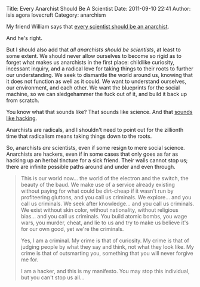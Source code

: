 Title: Every Anarchist Should Be A Scientist
Date: 2011-09-10 22:41
Author: isis agora lovecruft
Category: anarchism

My friend William says that
[every scientist should be  an anarchist](https://humaniterations.wordpress.com/2011/08/10/every-scientist-should-be-an-anarchist/).

And he's right.

But I should also add that *all anarchists should be scientists*, at
least to some extent. We should never allow ourselves to become so rigid
as to forget what makes us anarchists in the first place: childlike
curiosity, incessant inquiry, and a radical love for taking things to
their roots to further our understanding. We seek to dismantle the world
around us, knowing that it does not function as well as it could. We
want to understand ourselves, our environment, and each other. We want
the blueprints for the social machine, so we can sledgehammer the fuck
out of it, and build it back up from scratch.

You know what that sounds like? That sounds like science. And that
[sounds like hacking](http://www.mithral.com/~beberg/manifesto.html).

Anarchists are radicals, and I shouldn't need to point out for the
zillionth time that radicalism means taking things down to the roots.

So, anarchists *are* scientists, even if some resign to mere social
science. Anarchists are hackers, even if in some cases that only goes as
far as hacking up an herbal tincture for a sick friend. Their walls
cannot stop us; there are infinite possible paths around and under and
even through.

> This is our world now... the world of the electron and the switch, the
> beauty of the baud. We make use of a service already existing without paying
> for what could be dirt-cheap if it wasn't run by profiteering gluttons, and
> you call us criminals. We explore... and you call us criminals. We seek
> after knowledge... and you call us criminals. We exist without skin color,
> without nationality, without religious bias...  and you call us
> criminals. You build atomic bombs, you wage wars, you murder, cheat, and lie
> to us and try to make us believe it's for our own good, yet we're the
> criminals.
>
> Yes, I am a criminal. My crime is that of curiosity. My crime is that of
> judging people by what they say and think, not what they look like.  My
> crime is that of outsmarting you, something that you will never forgive me
> for.
>
> I am a hacker, and this is my manifesto. You may stop this individual, but
> you can't stop us all...
